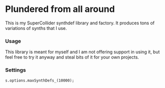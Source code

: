 # Plundered from all around
This is my SuperCollider synthdef library and factory. It produces tons of variations of synths that I use. 

### Usage
This library is meant for myself and I am not offering support in using it, but feel free to try it anyway and steal bits of it for your own projects.

### Settings

```
s.options.maxSynthDefs_(10000);
```
